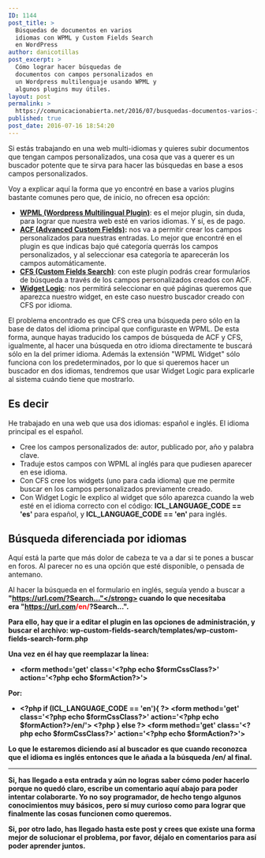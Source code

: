 ```yaml
---
ID: 1144
post_title: >
  Búsquedas de documentos en varios
  idiomas con WPML y Custom Fields Search
  en WordPress
author: danicotillas
post_excerpt: >
  Cómo lograr hacer búsquedas de
  documentos con campos personalizados en
  un Wordpress multilenguaje usando WPML y
  algunos plugins muy útiles.
layout: post
permalink: >
  https://comunicacionabierta.net/2016/07/busquedas-documentos-varios-idiomas-wpml-custom-fields-search/
published: true
post_date: 2016-07-16 18:54:20
---
```

Si estás trabajando en una web multi-idiomas y quieres subir documentos que tengan campos personalizados, una cosa que vas a querer es un buscador potente que te sirva para hacer las búsquedas en base a esos campos personalizados.

Voy a explicar aquí la forma que yo encontré en base a varios plugins bastante comunes pero que, de inicio, no ofrecen esa opción:
<ul>
 	<li><a href="https://wpml.org/"><strong>WPML (Wordpress Multilingual Plugin)</strong></a>: es el mejor plugin, sin duda, para lograr que nuestra web esté en varios idiomas. Y sí, es de pago.</li>
 	<li><strong><a href="https://www.advancedcustomfields.com/">ACF (Advanced Custom Fields)</a>:</strong> nos va a permitir crear los campos personalizados para nuestras entradas. Lo mejor que encontré en el plugin es que indicas bajo qué categoría querrás los campos personalizados, y al seleccionar esa categoría te aparecerán los campos automáticamente.</li>
 	<li><a href="https://wordpress.org/plugins/wp-custom-fields-search/"><strong>CFS (Custom Fields Search)</strong></a>: con este plugin podrás crear formularios de búsqueda a través de los campos personalizados creados con ACF.</li>
 	<li><a href="https://wordpress.org/plugins/widget-logic/"><strong>Widget Logic</strong></a>: nos permitirá seleccionar en qué páginas queremos que aparezca nuestro widget, en este caso nuestro buscador creado con CFS por idioma.</li>
</ul>
El problema encontrado es que CFS crea una búsqueda pero sólo en la base de datos del idioma principal que configuraste en WPML. De esta forma, aunque hayas traducido los campos de búsqueda de ACF y CFS, igualmente, al hacer una búsqueda en otro idioma directamente te buscará sólo en la del primer idioma. Además la extensión "WPML Widget" sólo funciona con los predeterminados, por lo que si queremos hacer un buscador en dos idiomas, tendremos que usar Widget Logic para explicarle al sistema cuándo tiene que mostrarlo.
<h2>Es decir</h2>
He trabajado en una web que usa dos idiomas: español e inglés. El idioma principal es el español.
<ul>
 	<li>Cree los campos personalizados de: autor, publicado por, año y palabra clave.</li>
 	<li>Traduje estos campos con WPML al inglés para que pudiesen aparecer en ese idioma.</li>
 	<li>Con CFS cree los widgets (uno para cada idioma) que me permite buscar en los campos personalizados previamente creado.</li>
 	<li>Con Widget Logic le explico al widget que sólo aparezca cuando la web esté en el idioma correcto con el código: <strong>ICL_LANGUAGE_CODE == 'es' </strong>para español, y <strong>ICL_LANGUAGE_CODE == 'en' </strong>para inglés.</li>
</ul>
<h2>Búsqueda diferenciada por idiomas</h2>
Aquí está la parte que más dolor de cabeza te va a dar si te pones a buscar en foros. Al parecer no es una opción que esté disponible, o pensada de antemano.

Al hacer la búsqueda en el formulario en inglés, seguía yendo a buscar a <strong>"https://url.com/?Search..."</strong> cuando lo que necesitaba era <strong>"https://url.com<span style="color: #ff0000;">/en/</span>?Search...".</strong>

Para ello, hay que ir a editar el plugin en las opciones de administración, y buscar el archivo:
<strong>wp-custom-fields-search/templates/wp-custom-fields-search-form.php</strong>

Una vez en él hay que reemplazar la línea:
<ul>
 	<li>&lt;form method='get' class='&lt;?php echo $formCssClass?&gt;' action='&lt;?php echo $formAction?&gt;'&gt;</li>
</ul>
Por:
<ul>
 	<li>&lt;?php
if (ICL_LANGUAGE_CODE == 'en'){ ?&gt;
&lt;form method='get' class='&lt;?php echo $formCssClass?&gt;' action='&lt;?php echo $formAction?&gt;/en/'&gt;
&lt;?php } else ?&gt;
&lt;form method='get' class='&lt;?php echo $formCssClass?&gt;' action='&lt;?php echo $formAction?&gt;'&gt;</li>
</ul>
Lo que le estaremos diciendo así al buscador es que cuando reconozca que el idioma es inglés entonces que le añada a la búsqueda <strong>/en/</strong> al final.

<hr />

Si, has llegado a esta entrada y aún no logras saber cómo poder hacerlo porque no quedó claro, escribe un comentario aquí abajo para poder intentar colaborarte. Yo no soy programador, de hecho tengo algunos conocimientos muy básicos, pero sí muy curioso como para lograr que finalmente las cosas funcionen como queremos.

Si, por otro lado, has llegado hasta este post y crees que existe una forma mejor de solucionar el problema, por favor, déjalo en comentarios para así poder aprender juntos.